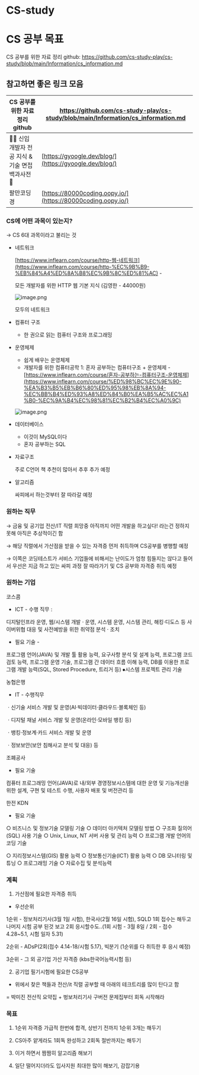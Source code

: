 # CS-study

# CS 공부 목표

CS 공부를 위한 자료 정리 github: https://github.com/cs-study-play/cs-study/blob/main/Information/cs_information.md

## 참고하면 좋은 링크 모음

| CS 공부를 위한 자료 정리 github | https://github.com/cs-study-play/cs-study/blob/main/Information/cs_information.md |
| --- | --- |
| 👶🏻 신입 개발자 전공 지식 & 기술 면접 백과사전 📖 | [https://gyoogle.dev/blog/](https://gyoogle.dev/blog/) |
| 팔만코딩경 | [https://80000coding.oopy.io/](https://80000coding.oopy.io/) |

### CS에 어떤 과목이 있는지?

→ CS 6대 과목이라고 불리는 것

- 네트워크
    
    [https://www.inflearn.com/course/http-웹-네트워크](https://www.inflearn.com/course/http-%EC%9B%B9-%EB%84%A4%ED%8A%B8%EC%9B%8C%ED%81%AC) - 
    
    모든 개발자를 위한 HTTP 웹 기본 지식 (김영한 - 44000원)
    
    ![image.png](image.png)
    
    모두의 네트워크 
    
- 컴퓨터 구조
    - 한 권으로 읽는 컴퓨터 구조와 프로그래밍
- 운영체제
    - 쉽게 배우는 운영체제
    - 개발자를 위한 컴퓨터공학 1: 혼자 공부하는 컴퓨터구조 + 운영체제 - [https://www.inflearn.com/course/혼자-공부하는-컴퓨터구조-운영체제](https://www.inflearn.com/course/%ED%98%BC%EC%9E%90-%EA%B3%B5%EB%B6%80%ED%95%98%EB%8A%94-%EC%BB%B4%ED%93%A8%ED%84%B0%EA%B5%AC%EC%A1%B0-%EC%9A%B4%EC%98%81%EC%B2%B4%EC%A0%9C)
    
    ![image.png](image%201.png)
    
- 데이터베이스
    - 이것이 MySQL이다
    - 혼자 공부하는 SQL
- 자료구조
    
    주로 C언어 책 추천이 많아서 추후 추가 예정
    
- 알고리즘
    
    싸피에서 하는것부터 잘 따라갈 예정
    

### 원하는 직무

→ 금융 및 공기업 전산/IT 직렬 희망중 아직까지 어떤 개발을 하고싶다! 라는건 정하지 못해 아직은 추상적이긴 함 

→ 해당 직렬에서 가산점을 받을 수 있는 자격증 먼저 취득하며 CS공부를 병행할 예정

→ 이쪽은 코딩테스트가 서비스 기업들에 비해서는 난이도가 엄청 힘들지는 않다고 들어서 우선은 지금 하고 있는 싸피 과정 잘 따라가기 및 CS 공부와 자격증 취득 예정

### 원하는 기업

코스콤

- ICT - 수행 직무 :

디지털인프라 운영, 웹/시스템 개발 · 운영, 시스템 운영, 시스템 관리, 해킹·디도스 등 사이버위협 대응 및 사전예방을 위한 취약점 분석 · 조치

- 필요 기술 -

프로그램 언어(JAVA) 및 개발 툴 활용 능력, 요구사항 분석 및 설계 능력, 프로그램 코드 검토 능력, 프로그램 운영 기술, 프로그램 간 데이터 흐름 이해
능력, DB를 이용한 프로그램 개발 능력(SQL, Stored Procedure, 트리거 등) ⦁시스템 프로젝트 관리 기술

농협은행

- IT - 수행직무

ㆍ신기술 서비스 개발 및 운영(AI·빅데이터·클라우드·블록체인 등)

ㆍ디지털 채널 서비스 개발 및 운영(온라인·모바일 뱅킹 등)

ㆍ뱅킹·정보계·카드 서비스 개발 및 운영

ㆍ정보보안(보안 침해사고 분석 및 대응) 등

조폐공사

- 필요 기술

컴퓨터 프로그래밍 언어(JAVA)로 내/외부 경영정보시스템에 대한 운영 및 기능개선을 위한 설계, 구현 및 테스트 수행, 사용자 배포 및 버전관리 등

한전 KDN

- 필요 기술

○ 비즈니스 및 정보기술 모델링 기술
○ 데이터 아키텍처 모델링 방법
○ 구조화 질의어(SQL) 사용 기술
○ Unix, Linux, NT 서버 사용 및 관리 능력
○ 프로그램 개발 언어의 코딩 기술

○ 지리정보시스템(GIS) 활용 능력
○ 정보통신기술(ICT) 활용 능력
○ DB 모니터링 및 튜닝
○ 프로그래밍 기술
○ 자료수집 및 분석능력

### 계획

1. 가산점에 필요한 자격증 취득
- 우선순위

1순위 - 정보처리기사(3월 1일 시험), 한국사(2월 16일 시험), SQLD 1회 접수는 해두고 나머지 시험 공부 된것 보고 2회 응시할수도..(1회 시험 - 3월 8일 / 2회 - 접수 4.28~5.1, 시험 일자 5.31)

2순위 - ADsP(2회(접수 4.14-18/시험 5.17), 빅분기 (1순위를 다 취득한 후 응시 예정)

3순위 - 그 외 공기업 가산 자격증 (kbs한국어능력시험 등)

2. 공기업 필기시험에 필요한 CS공부
- 위에서 찾은 책들과 전산/it 직렬 공부할 때 아래의 테크트리를 많이 탄다고 함

= 박미진 전산직 요약집 + 벙보처리기사 구버전 문제집부터 회독 시작해라

### 목표

1. 1순위 자격증 가급적 한번에 합격, 상반기 전까지 1순위 3개는 해두기

2. CS아주 얕게라도 1회독 완성하고 2회독 절반까지는 해두기

3. 이거 하면서 짬짬히 알고리즘 해보기

4. 일단 떨어지더라도 입사지원 최대한 많이 해보기, 감잡기용
